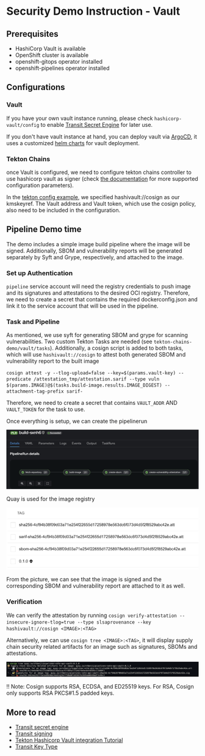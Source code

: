 # Security Demo Instruction - Vault

## Prerequisites
- HashiCorp Vault is available
- OpenShift cluster is available
- openshift-gitops operator installed
- openshift-pipelines operator installed


## Configurations

### Vault

If you have your own vault instance running, please check `hashicorp-vault/config` 
to enable [Transit Secret Engine](https://developer.hashicorp.com/vault/docs/secrets/transit) for later use.

If you don't have vault instance at hand, you can deploy vault via [ArgoCD](https://github.com/StinkyBenji/secure-the-chain/tree/feat/vault/hashicorp-vault/vault-app.yaml), it uses a customized [helm charts](https://github.com/StinkyBenji/agnosticg/tree/main/charts/hashicorp-vault) for vault deployment.

### Tekton Chains

once Vault is configured, we need to configure tekton chains controller to use hashicorp vault as signer (check [the documentation](https://docs.openshift.com/pipelines/1.15/secure/using-tekton-chains-for-openshift-pipelines-supply-chain-security.html) for more supported configuration parameters).

In the [tekton config example](https://github.com/StinkyBenji/secure-the-chain/tree/feat/vault/tekton-chains-demo/vault/tektonconfig/tektonconfig.example.yaml), we specified hashivault://cosign as our kmskeyref. The Vault address and Vault token, which use the cosign policy, also need to be included in the configuration.

## Pipeline Demo time
The demo includes a simple image build pipeline where the image will be signed. Additionally, SBOM and vulnerability reports will be generated separately by Syft and Grype, respectively, and attached to the image.

### Set up Authentication

`pipeline` service account will need the registry credentials to push image and its signatures and attestations to the desired OCI registry.
Therefore, we need to create a secret that contains the required dockerconfig.json and link it to the service account that will be used in the pipeline. 

### Task and Pipeline
As mentioned, we use syft for generating SBOM and grype for scanning vulnerabilities. Two custom Tekton Tasks are needed (see `tekton-chains-demo/vault/tasks`). Additionally, a cosign script is added to both tasks, which will use `hashivault://cosign` to attest both generated SBOM and vulnerability report to the built image

```
cosign attest -y --tlog-upload=false --key=$(params.vault-key) --predicate /attestation_tmp/attestation.sarif --type vuln $(params.IMAGE)@$(tasks.build-image.results.IMAGE_DIGEST) --attachment-tag-prefix sarif- 
```

Therefore, we need to create a secret that contains `VAULT_ADDR` AND `VAULT_TOKEN` for the task to use.

Once everything is setup, we can create the pipelinerun 

![Pipeline](./assets/pipelines.png)

Quay is used for the image registry

![figure](./assets/registry.png) 

From the picture, we can see that the image is signed and the corresponding SBOM and vulnerability report are attached to it as well.

### Verification

We can verify the attestation by running `cosign verify-attestation --insecure-ignore-tlog=true --type slsaprovenance --key hashivault://cosign <IMAGE>:<TAG>`

Alternatively, we can use `cosign tree <IMAGE>:<TAG>`, it will display supply chain security related artifacts for an image such as signatures, SBOMs and attestations.

![cosign-tree](./assets/cosign-tree.png)


!! Note: Cosign supports RSA, ECDSA, and ED25519 keys. For RSA, Cosign only supports RSA PKCS#1.5 padded keys.

## More to read
- [Transit secret engine](https://developer.hashicorp.com/vault/tutorials/encryption-as-a-service/eaas-transit)
- [Transit signing](https://gist.github.com/stenio123/0ae467df32364efad0ca01d3b9c3e1c5)
- [Tekton Hashicorp Vault integration Tutorial](https://tekton.dev/docs/chains/hashicorp-integration-tutorial/)
- [Transit Key Type](https://developer.hashicorp.com/vault/docs/secrets/transit#key-types)


